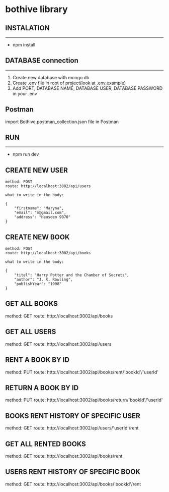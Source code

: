 # bothive library

## INSTALATION

---

- npm install

## DATABASE connection

---

1. Create new database with mongo db
2. Create .env file in root of project(look at .env.example)
3. Add PORT, DATABASE NAME, DATABASE USER, DATABASE PASSWORD in your .env

## Postman

import Bothive.postman_collection.json file in Postman

## RUN

---

- npm run dev

## CREATE NEW USER

```
method: POST
route: http://localhost:3002/api/users

what to write in the body:

{
    "firstname": "Maryna",
    "email": "m@gmail.com",
    "address": "Heusden 9070"
}

```

## CREATE NEW BOOK

```
method: POST
route: http://localhost:3002/api/books

what to write in the body:

{
    "titel": "Harry Potter and the Chamber of Secrets",
    "author": "J. K. Rowling",
    "publishYear": "1998"
}

```

## GET ALL BOOKS

method: GET
route: http://localhost:3002/api/books

## GET ALL USERS

method: GET
route: http://localhost:3002/api/users

## RENT A BOOK BY ID

method: PUT
route: http://localhost:3002/api/books/rent/'bookId'/'userId'

## RETURN A BOOK BY ID

method: PUT
route: http://localhost:3002/api/books/return/'bookId'/'userId'

## BOOKS RENT HISTORY OF SPECIFIC USER

method: GET
route: http://localhost:3002/api/users/'userId'/rent

## GET ALL RENTED BOOKS

method: GET
route: http://localhost:3002/api/books/rent

## USERS RENT HISTORY OF SPECIFIC BOOK

method: GET
route: http://localhost:3002/api/books/'bookId'/rent
